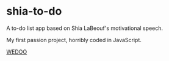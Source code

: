 # shia-to-do

A to-do list app based on Shia LaBeouf's motivational speech.

My first passion project, horribly coded in JavaScript.

<a href="https://wedoo-care.com/greeting.html">WEDOO</a>
